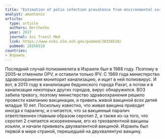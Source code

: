 ```yaml
---
title: "Estimation of polio infection prevalence from environmental surveillance data"
analyst: amantonio
article:
  type: article
  authors: Berchenko
  year: 2017
  journal: Sci Transl Med
  link: https://www.ncbi.nlm.nih.gov/pubmed/28356510/
  pubmed: 28356510
countries:
- Израиль
---
```


Последний случай полиомиелита в Израиле был в 1988 году. Поэтому в 2005-м отменили OPV, и оставили только IPV.
С 1989 года министерство здравоохранения мониторит канализацию, и ищет в ней полиовирус. И вот, в 2013 году в канализации бедуинского города Рахат, а потом и в канализации некоторых других городов, вирус обнаружился. ВОЗ забила тревогу, поэтому министерство здравоохранения решило провести кампанию вакцинации, и привить живой вакциной всех детей младше 10 лет.
Поскольку известно, что живая вакцина приводит иногда к параличу, и считается, что за вакцинный паралич ответственнен главным образом серотип 2, а также из-за того, что серотип 2 считается искорененным, его из трехвалентной вакцины изъяли, и начали прививать двухвалентной вакциной. Израиль был первой в мире страной, перешедшей на двухвалентую вакцину. 
